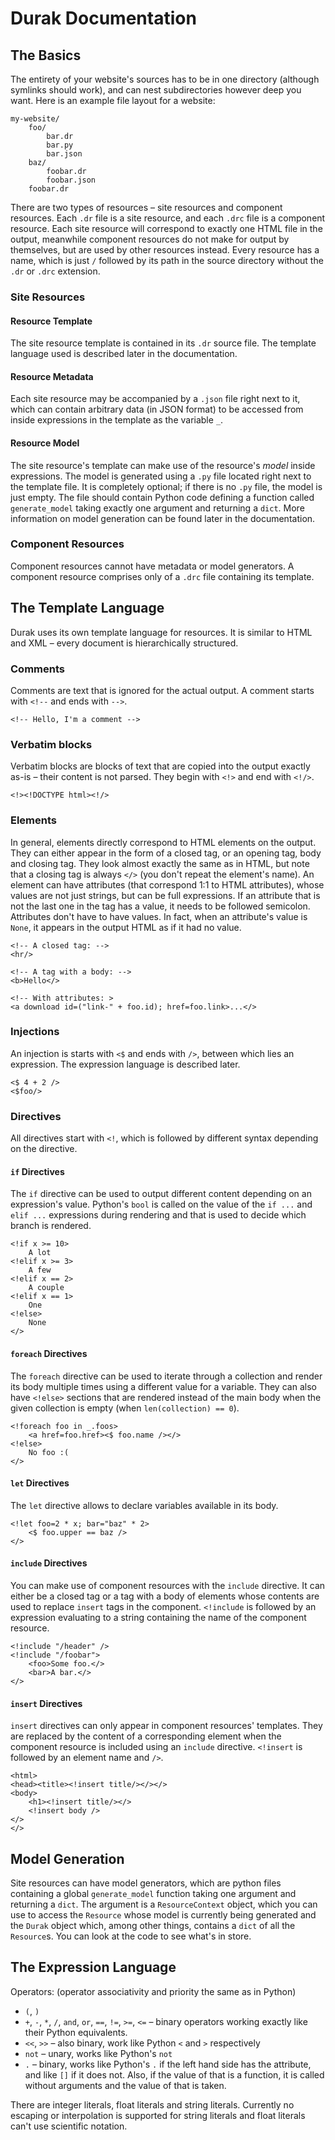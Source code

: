 # Durak Documentation

## The Basics
The entirety of your website's sources has to be in one directory (although symlinks should work),
and can nest subdirectories however deep you want. Here is an example file layout for a website:

```
my-website/
	foo/
		bar.dr
		bar.py
		bar.json
	baz/
		foobar.dr
		foobar.json
	foobar.dr
```

There are two types of resources – site resources and component resources. Each `.dr` file is a
site resource, and each `.drc` file is a component resource. Each site resource will correspond
to exactly one HTML file in the output, meanwhile component resources do not make for output by
themselves, but are used by other resources instead. Every resource has a name, which is just `/`
followed by its path in the source directory without the `.dr` or `.drc` extension.

### Site Resources

#### Resource Template
The site resource template is contained in its `.dr` source file. The template language used is
described later in the documentation.

#### Resource Metadata
Each site resource may be accompanied by a `.json` file right next to it, which can contain
arbitrary data (in JSON format) to be accessed from inside expressions in the template as the
variable `_`.

#### Resource Model
The site resource's template can make use of the resource's *model* inside expressions. The model is
generated using a `.py` file located right next to the template file. It is completely optional; if
there is no `.py` file, the model is just empty. The file should contain Python code defining a
function called `generate_model` taking exactly one argument and returning a `dict`. More
information on model generation can be found later in the documentation.

### Component Resources
Component resources cannot have metadata or model generators. A component resource comprises only
of a `.drc` file containing its template.

## The Template Language
Durak uses its own template language for resources. It is similar to HTML and XML – every document
is hierarchically structured.

### Comments
Comments are text that is ignored for the actual output. A comment starts with `<!--` and ends with
`-->`.
```dr
<!-- Hello, I'm a comment -->
```

### Verbatim blocks
Verbatim blocks are blocks of text that are copied into the output exactly as-is – their content is
not parsed. They begin with `<!>` and end with `<!/>`.
```dr
<!><!DOCTYPE html><!/>
```

### Elements
In general, elements directly correspond to HTML elements on the output. They can either appear in
the form of a closed tag, or an opening tag, body and closing tag. They look almost exactly the
same as in HTML, but note that a closing tag is always `</>` (you don't repeat the element's name).
An element can have attributes (that correspond 1:1 to HTML attributes), whose values are not just
strings, but can be full expressions. If an attribute that is not the last one in the tag has a
value, it needs to be followed semicolon. Attributes don't have to have values. In fact, when an
attribute's value is `None`, it appears in the output HTML as if it had no value.
```dr
<!-- A closed tag: -->
<hr/>

<!-- A tag with a body: -->
<b>Hello</>

<!-- With attributes: >
<a download id=("link-" + foo.id); href=foo.link>...</>
```

### Injections
An injection is starts with `<$` and ends with `/>`, between which lies an expression. The
expression language is described later.
```dr
<$ 4 + 2 />
<$foo/>
```

### Directives
All directives start with `<!`, which is followed by different syntax depending on the directive.

#### `if` Directives
The `if` directive can be used to output different content depending on an expression's value.
Python's `bool` is called on the value of the `if ...` and `elif ...` expressions during rendering
and that is used to decide which branch is rendered.
```dr
<!if x >= 10>
	A lot
<!elif x >= 3>
	A few
<!elif x == 2>
	A couple
<!elif x == 1>
	One
<!else>
	None
</>
```

#### `foreach` Directives
The `foreach` directive can be used to iterate through a collection and render its body multiple
times using a different value for a variable. They can also have `<!else>` sections that are
rendered instead of the main body when the given collection is empty (when `len(collection) == 0`).
```dr
<!foreach foo in _.foos>
	<a href=foo.href><$ foo.name /></>
<!else>
	No foo :(
</>
```

#### `let` Directives
The `let` directive allows to declare variables available in its body.
```dr
<!let foo=2 * x; bar="baz" * 2>
	<$ foo.upper == baz />
</>
```

#### `include` Directives
You can make use of component resources with the `include` directive. It can either be a closed tag
or a tag with a body of elements whose contents are used to replace `insert` tags in the component.
`<!include` is followed by an expression evaluating to a string containing the name of the component
resource.
```dr
<!include "/header" />
<!include "/foobar">
	<foo>Some foo.</>
	<bar>A bar.</>
</>
```

#### `insert` Directives
`insert` directives can only appear in component resources' templates. They are replaced by the
content of a corresponding element when the component resource is included using an `include`
directive. `<!insert` is followed by an element name and `/>`.
```dr
<html>
<head><title><!insert title/></></>
<body>
	<h1><!insert title/></>
	<!insert body />
</>
</>
```

## Model Generation
Site resources can have model generators, which are python files containing a global
`generate_model` function taking one argument and returning a `dict`. The argument is a
`ResourceContext` object, which you can use to access the `Resource` whose model is currently being
generated and the `Durak` object which, among other things, contains a `dict` of all the
`Resource`s. You can look at the code to see what's in store.

## The Expression Language
Operators: (operator associativity and priority the same as in Python)
- `(`, `)`
- `+`, `-`, `*`, `/`, `and`, `or`, `==`, `!=`, `>=`, `<=` – binary operators working exactly like their Python equivalents.
- `<<`, `>>` – also binary, work like Python `<` and `>` respectively
- `not` – unary, works like Python's `not`
- `.` – binary, works like Python's `.` if the left hand side has the attribute, and like `[]`
  if it does not. Also, if the value of that is a function, it is called without arguments and the
  value of that is taken.

There are integer literals, float literals and string literals. Currently no escaping or
interpolation is supported for string literals and float literals can't use scientific notation.
